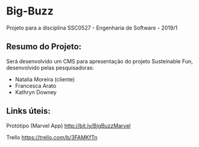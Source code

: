 # Big-Buzz

Projeto para a disciplina SSC0527 - Engenharia de Software - 2019/1

## Resumo do Projeto:

Será desenvolvido um CMS para apresentação do projeto Susteinable Fun, desenvolvido pelas pesquisadoras:

* Natalia Moreira (cliente)
* Francesca Arato
* Kathryn Downey

## Links úteis:

Protótipo (Marvel App)
http://bit.ly/BigBuzzMarvel

Trello
https://trello.com/b/3FAMKfTn
